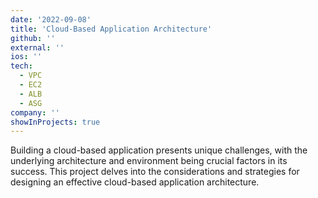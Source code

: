 ```yaml
---
date: '2022-09-08'
title: 'Cloud-Based Application Architecture'
github: ''
external: ''
ios: ''
tech:
  - VPC
  - EC2
  - ALB
  - ASG
company: ''
showInProjects: true
---
```


Building a cloud-based application presents unique challenges, with the underlying architecture and environment being crucial factors in its success. This project delves into the considerations and strategies for designing an effective cloud-based application architecture.
